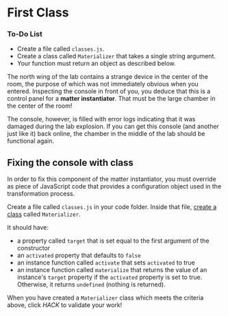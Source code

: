 # First Class

<div class="aside">
<h3>To-Do List</h3>
<ul>
  <li>Create a file called <code>classes.js</code>.</li>
  <li>Create a class called <code>Materializer</code> that takes a single string argument.</li>
  <li>Your function must return an object as described below.</li>
</ul>
</div>

The north wing of the lab contains a strange device in the center of the room, the purpose of which was not immediately obvious when you entered. Inspecting the console in front of you, you deduce that this is a control panel for a **matter instantiator**. That must be the large chamber in the center of the room!

The console, however, is filled with error logs indicating that it was damaged during the lab explosion. If you can get this console (and another just like it) back online, the chamber in the middle of the lab should be functional again.

## Fixing the console with class

In order to fix this component of the matter instantiator, you must override as piece of JavaScript code that provides a configuration object used in the transformation process.

Create a file called `classes.js` in your code folder. Inside that file, [create a class](https://javascript.info/class) called `Materializer`.

It should have:

- a property called `target` that is set equal to the first argument of the constructor
- an `activated` property that defaults to `false`
- an instance function called `activate` that sets `activated` to true
- an instance function called `materialize` that returns the value of an instance's `target` property if the `activated` property is set to true. Otherwise, it returns `undefined` (nothing is returned).

When you have created a `Materializer` class which meets the criteria above, click *HACK* to validate your work!
